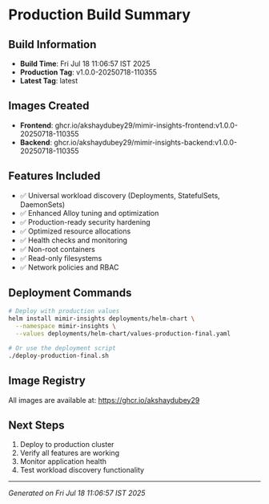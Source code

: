 # Production Build Summary

## Build Information
- **Build Time**: Fri Jul 18 11:06:57 IST 2025
- **Production Tag**: v1.0.0-20250718-110355
- **Latest Tag**: latest

## Images Created
- **Frontend**: ghcr.io/akshaydubey29/mimir-insights-frontend:v1.0.0-20250718-110355
- **Backend**: ghcr.io/akshaydubey29/mimir-insights-backend:v1.0.0-20250718-110355

## Features Included
- ✅ Universal workload discovery (Deployments, StatefulSets, DaemonSets)
- ✅ Enhanced Alloy tuning and optimization
- ✅ Production-ready security hardening
- ✅ Optimized resource allocations
- ✅ Health checks and monitoring
- ✅ Non-root containers
- ✅ Read-only filesystems
- ✅ Network policies and RBAC

## Deployment Commands
```bash
# Deploy with production values
helm install mimir-insights deployments/helm-chart \
  --namespace mimir-insights \
  --values deployments/helm-chart/values-production-final.yaml

# Or use the deployment script
./deploy-production-final.sh
```

## Image Registry
All images are available at: https://ghcr.io/akshaydubey29

## Next Steps
1. Deploy to production cluster
2. Verify all features are working
3. Monitor application health
4. Test workload discovery functionality

---
*Generated on Fri Jul 18 11:06:57 IST 2025*

